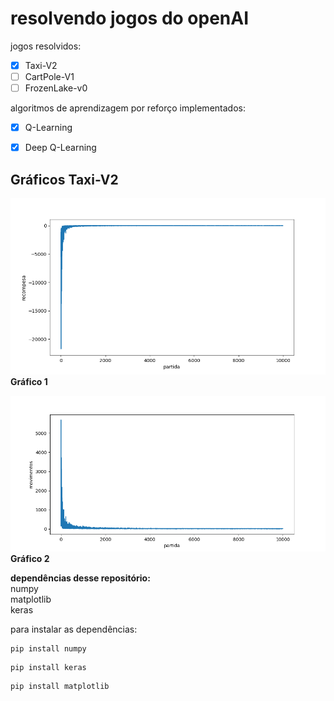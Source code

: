 # resolvendo  jogos do openAI

jogos resolvidos:

- [x] Taxi-V2  
- [ ] CartPole-V1
- [ ] FrozenLake-v0

algoritmos de aprendizagem por reforço implementados:
- [x] Q-Learning
- [x] Deep Q-Learning


## Gráficos Taxi-V2
![](Taxi-v2/graphics/reward.png "recompesa pro partida")
__Gráfico 1__

![](Taxi-v2/graphics/Timesteps.png "passos pro partida")
__Gráfico 2__  
  
__dependências desse repositório:__  
numpy  
matplotlib  
keras  
  
para instalar as dependências:
```shell
pip install numpy  
```
```shell
pip install keras  
```
```shell
pip install matplotlib
```

